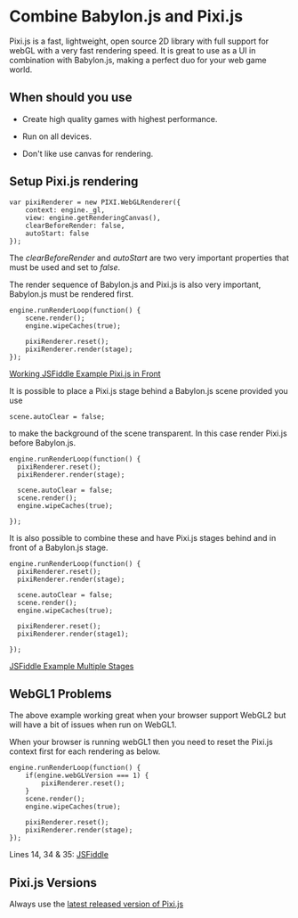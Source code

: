 # Combine Babylon.js and Pixi.js


Pixi.js is a fast, lightweight, open source 2D library with full support for webGL with a very fast rendering speed. It is great to use as a UI in combination with Babylon.js, making a perfect duo for your web game world.

## When should you use

* Create high qual﻿ity games with highest performance.
    
* Run on all devices. 

* Don't like use canvas for rendering.

## Setup Pixi.js rendering
```
var pixiRenderer = new PIXI.WebGLRenderer({
    context: engine._gl,
    view: engine.getRenderingCanvas(),
    clearBeforeRender: false,
    autoStart: false
});
```

The *clearBeforeRender* and *autoStart* are two very important properties that must be used and set to *false*.

The render sequence of Babylon.js and Pixi.js is also very important, Babylon.js must be rendered first.

```
engine.runRenderLoop(function() {   
    scene.render();    	
    engine.wipeCaches(true);
  
    pixiRenderer.reset();
    pixiRenderer.render(stage);
});
```

[Working JSFiddle Example Pixi.js in Front](https://jsfiddle.net/y5q7Lb1v/40/)

It is possible to place a Pixi.js stage behind a Babylon.js scene provided you use

```
scene.autoClear = false;
```

to make the background of the scene transparent. In this case render Pixi.js before Babylon.js.

```
engine.runRenderLoop(function() {   
  pixiRenderer.reset();
  pixiRenderer.render(stage);
  
  scene.autoClear = false;
  scene.render();    	
  engine.wipeCaches(true);
   
});
```

It is also possible to combine these and have Pixi.js stages behind and in front of a Babylon.js stage.

```
engine.runRenderLoop(function() {   
  pixiRenderer.reset();
  pixiRenderer.render(stage);
  
  scene.autoClear = false;
  scene.render();    	
  engine.wipeCaches(true);
  
  pixiRenderer.reset();
  pixiRenderer.render(stage1);
 
});
```

[JSFiddle Example Multiple Stages](https://jsfiddle.net/y5q7Lb1v/42/)

## WebGL1 Problems

The above example working great when your browser support WebGL2 but will have a bit of issues when run on WebGL1.

When your browser is running webGL1 then you need to reset the Pixi.js context first for each rendering as below.

```
engine.runRenderLoop(function() { 
    if(engine.webGLVersion === 1) {
        pixiRenderer.reset();
    }
    scene.render();    	
    engine.wipeCaches(true);
  
    pixiRenderer.reset();
    pixiRenderer.render(stage);
});
```

Lines 14, 34 & 35: [JSFiddle](https://jsfiddle.net/y5q7Lb1v/21/)

## Pixi.js Versions

Always use the [latest released version of Pixi.js](https://github.com/pixijs/pixi.js/releases)
